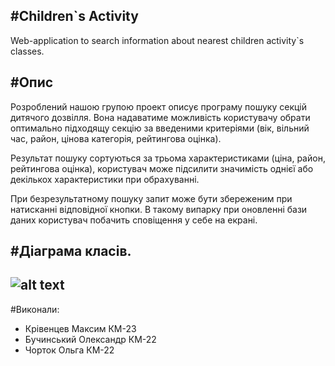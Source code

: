 #Children`s Activity
----------------------------------------------

Web-application to search information about nearest children activity`s classes.


#Опис
-------------------------------------------
Розроблений нашою групою проект описує програму пошуку секцій дитячого дозвілля. Вона надаватиме можливість користувачу обрати оптимально підходящу секцію за введеними критеріями (вік, вільний час, район, цінова категорія, рейтингова оцінка). 

Результат пошуку сортуються  за трьома характеристиками (ціна, район, рейтингова оцінка), користувач може підсилити значимість однієї або декількох характеристики при обрахуванні.

При безрезультатному пошуку запит може бути збереженим при натисканні відповідної кнопки. В такому випарку при оновленні бази даних користувач побачить сповіщення у себе на екрані.


#Діаграма класів.
-----------------------------------------------
![alt text](https://raw.githubusercontent.com/mkriventsev/activity-KrBuCh/master/Schema.png "Schema")
---------------------------------
#Виконали:
* Крівенцев Максим КМ-23
* Бучинський Олександр КМ-22
* Чорток Ольга КМ-22

